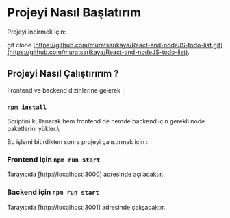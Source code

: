 # Projeyi Nasıl Başlatırım

Projeyi indirmek için:  

git clone [https://github.com/muratsarikaya/React-and-nodeJS-todo-list.git](https://github.com/muratsarikaya/React-and-nodeJS-todo-list).

## Projeyi Nasıl Çalıştırırım ?

Frontend ve backend dizinlerine gelerek :


### `npm install`

Scriptini kullanarak hem frontend de hemde backend için gerekli
node paketlerini yükler.\

Bu işlemi bitirdikten sonra projeyi çalıştırmak için :


### Frontend için  `npm run start`
Tarayıcıda [http://localhost:3000] adresinde açılacaktır.


### Backend için  `npm run start`
Tarayıcıda [http://localhost:3001] adresinde çalışacaktır.

